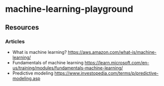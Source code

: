 # machine-learning-playground

## Resources

### Articles

- What is machine learning? <https://aws.amazon.com/what-is/machine-learning/>
- Fundamentals of machine learning <https://learn.microsoft.com/en-us/training/modules/fundamentals-machine-learning/>
- Predictive modeling <https://www.investopedia.com/terms/p/predictive-modeling.asp>
